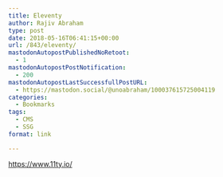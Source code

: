 ```yaml
---
title: Eleventy
author: Rajiv Abraham
type: post
date: 2018-05-16T06:41:15+00:00
url: /843/eleventy/
mastodonAutopostPublishedNoRetoot:
  - 1
mastodonAutopostPostNotification:
  - 200
mastodonAutopostLastSuccessfullPostURL:
  - https://mastodon.social/@unoabraham/100037615725004119
categories:
  - Bookmarks
tags:
  - CMS
  - SSG
format: link

---
```

<https://www.11ty.io/>